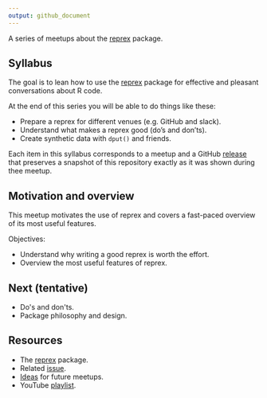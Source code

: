 ```yaml
---
output: github_document
---
```


<!-- README.md is generated from README.Rmd. Please edit that file -->



<!-- README.md is generated from README.Rmd. Please edit that file -->


A series of meetups about the [reprex](https://reprex.tidyverse.org/)
package.

## Syllabus

The goal is to lean how to use the [reprex](https://reprex.tidyverse.org/)
package for effective and pleasant conversations about R code.

At the end of this series you will be able to do things like these:

* Prepare a reprex for different venues (e.g. GitHub and slack).
* Understand what makes a reprex good (do’s and don’ts).
* Create synthetic data with `dput()` and friends.

Each item in this syllabus corresponds to a meetup and a GitHub
[release](https://github.com/2DegreesInvesting/ds.docker/releases) that
preserves a snapshot of this repository exactly as it was shown during thee
meetup.

## Motivation and overview

This meetup motivates the use of reprex and covers a fast-paced overview
of its most useful features.

Objectives:

* Understand why writing a good reprex is worth the effort.
* Overview the most useful features of reprex. 

## Next (tentative)

* Do's and don'ts.
* Package philosophy and design.

## Resources

* The [reprex](https://reprex.tidyverse.org) package.
* Related [issue](https://bit.ly/ds-incubator-videos).
* [Ideas](https://bit.ly/dsi-ideas) for future meetups.
* YouTube [playlist](https://bit.ly/ds-incubator-videos).

